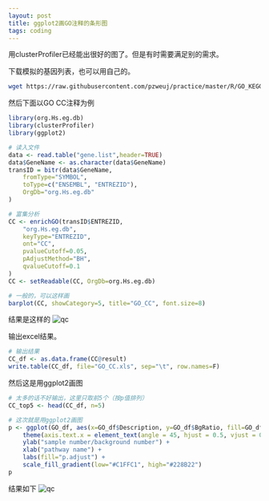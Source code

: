 ```yaml
---
layout: post
title: ggplot2画GO注释的条形图
tags: coding
---
```


用clusterProfiler已经能出很好的图了。但是有时需要满足别的需求。

下载模拟的基因列表，也可以用自己的。
```bash
wget https://raw.githubusercontent.com/pzweuj/practice/master/R/GO_KEGG/gene.list
```

然后下面以GO CC注释为例
```R
library(org.Hs.eg.db)
library(clusterProfiler)
library(ggplot2)

# 读入文件
data <- read.table("gene.list",header=TRUE)
data$GeneName <- as.character(data$GeneName)
transID = bitr(data$GeneName,
	fromType="SYMBOL",
	toType=c("ENSEMBL", "ENTREZID"),
	OrgDb="org.Hs.eg.db"
)

# 富集分析
CC <- enrichGO(transID$ENTREZID,
	"org.Hs.eg.db",
	keyType="ENTREZID",
	ont="CC",
	pvalueCutoff=0.05,
	pAdjustMethod="BH",
	qvalueCutoff=0.1
)
CC <- setReadable(CC, OrgDb=org.Hs.eg.db)

# 一般的，可以这样画
barplot(CC, showCategory=5, title="GO_CC", font.size=8)
```
结果是这样的
![qc](https://raw.githubusercontent.com/pzweuj/pzweuj.github.io/master/downloads/images/GO_CC_bar_2.PNG)


输出excel结果。
```R
# 输出结果
CC_df <- as.data.frame(CC@result)
write.table(CC_df, file="GO_CC.xls", sep="\t", row.names=F)
```

然后这是用ggplot2画图
```R
# 太多的话不好输出，这里只取前5个（按p值排列）
CC_top5 <- head(CC_df, n=5)

# 这次就是用ggplot2画图
p <- ggplot(GO_df, aes(x=GO_df$Description, y=GO_df$BgRatio, fill=GO_df$p.adjust)) + geom_bar(stat="identity") +
	theme(axis.text.x = element_text(angle = 45, hjust = 0.5, vjust = 0.5)) +
	ylab("sample number/background number") +
	xlab("pathway name") +
	labs(fill="p.adjust") +
	scale_fill_gradient(low="#C1FFC1", high="#228B22")
p
```
结果如下
![qc](https://raw.githubusercontent.com/pzweuj/pzweuj.github.io/master/downloads/images/GO_CC_bar_1.PNG)

[-_-]:萌井